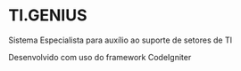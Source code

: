 # TI.GENIUS
Sistema Especialista para auxílio ao suporte de setores de TI

Desenvolvido com uso do framework CodeIgniter
